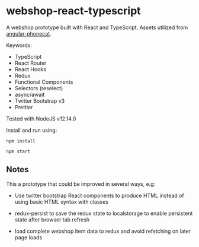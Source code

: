 # webshop-react-typescript

A webshop prototype built with React and TypeScript. Assets utilized from [angular-phonecat](https://github.com/angular/angular-phonecat).

Keywords:

- TypeScript
- React Router
- React Hooks
- Redux
- Functional Components
- Selectors (reselect)
- async/await
- Twitter Bootstrap v3
- Prettier

Tested with NodeJS v12.14.0

Install and run using:

`npm install`

`npm start`

## Notes

This a prototype that could be improved in several ways, e.g:

- Use twitter bootstrap React components to produce HTML instead of using basic HTML syntax with classes

- redux-persist to save the redux state to localstorage to enable persistent state after browser tab refresh

- load complete webshop item data to redux and avoid refetching on later page loads
